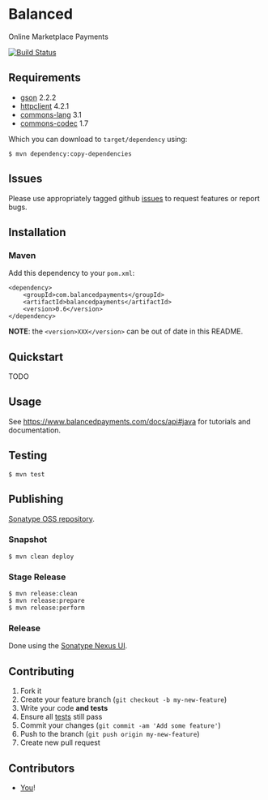 # Balanced

Online Marketplace Payments

[![Build Status](https://secure.travis-ci.org/balanced/balanced-java.png)](http://travis-ci.org/balanced/balanced-java)

## Requirements

- [gson](http://code.google.com/p/google-gson/) 2.2.2
- [httpclient](http://hc.apache.org/) 4.2.1
- [commons-lang](http://commons.apache.org/lang/) 3.1
- [commons-codec](http://commons.apache.org/codec/) 1.7

Which you can download to `target/dependency` using:

    $ mvn dependency:copy-dependencies

## Issues

Please use appropriately tagged github [issues](https://github.com/balanced/balanced-java/issues) to request features or report bugs.

## Installation

### Maven

Add this dependency to your `pom.xml`:

    <dependency>
	    <groupId>com.balancedpayments</groupId>
	    <artifactId>balancedpayments</artifactId>
	    <version>0.6</version>
    </dependency>

**NOTE**: the `<version>XXX</version>` can be out of date in this README.

## Quickstart

TODO

## Usage

See https://www.balancedpayments.com/docs/api#java for tutorials and documentation.

## Testing

    $ mvn test

## Publishing

[Sonatype OSS repository](https://docs.sonatype.org/display/Repository/Sonatype+OSS+Maven+Repository+Usage+Guide).

### Snapshot

    $ mvn clean deploy

### Stage Release

    $ mvn release:clean
    $ mvn release:prepare
    $ mvn release:perform

### Release

Done using the [Sonatype Nexus UI](https://oss.sonatype.org/).

## Contributing

1. Fork it
2. Create your feature branch (`git checkout -b my-new-feature`)
3. Write your code **and tests**
4. Ensure all [tests](#testing) still pass
5. Commit your changes (`git commit -am 'Add some feature'`)
6. Push to the branch (`git push origin my-new-feature`)
7. Create new pull request

## Contributors

* [You](https://github.com/balanced/balanced-java/issues)!
